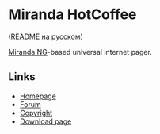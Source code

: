 # Miranda HotCoffee #

([README на русском](https://github.com/miranda-ng/HotCoffee/README_RU.md))

[Miranda NG][1]-based universal internet pager.

## Links ##

- [Homepage](https://www.miranda-ng.org/hotcoffee/)
- [Forum](https://forum.miranda-ng.org/index.php?topic=45.50000#lastPost)
- [Copyright](https://www.miranda-ng.org/hotcoffee/licenses/)
- [Download page](https://www.miranda-ng.org/hotcoffee/downloads/)

[1]: https://www.miranda-ng.org/